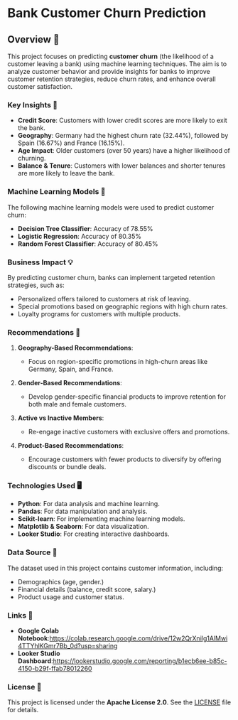 
# Bank Customer Churn Prediction 

## Overview 🚀
This project focuses on predicting **customer churn** (the likelihood of a customer leaving a bank) using machine learning techniques. The aim is to analyze customer behavior and provide insights for banks to improve customer retention strategies, reduce churn rates, and enhance overall customer satisfaction.

### Key Insights 🔑
- **Credit Score**: Customers with lower credit scores are more likely to exit the bank.
- **Geography**: Germany had the highest churn rate (32.44%), followed by Spain (16.67%) and France (16.15%).
- **Age Impact**: Older customers (over 50 years) have a higher likelihood of churning.
- **Balance & Tenure**: Customers with lower balances and shorter tenures are more likely to leave the bank.

### Machine Learning Models 🧠
The following machine learning models were used to predict customer churn:
- **Decision Tree Classifier**: Accuracy of 78.55%
- **Logistic Regression**: Accuracy of 80.35%
- **Random Forest Classifier**: Accuracy of 80.45%

### Business Impact 💡
By predicting customer churn, banks can implement targeted retention strategies, such as:
- Personalized offers tailored to customers at risk of leaving.
- Special promotions based on geographic regions with high churn rates.
- Loyalty programs for customers with multiple products.

### Recommendations 💬
1. **Geography-Based Recommendations**:
   - Focus on region-specific promotions in high-churn areas like Germany, Spain, and France.
   
2. **Gender-Based Recommendations**:
   - Develop gender-specific financial products to improve retention for both male and female customers.
   
3. **Active vs Inactive Members**:
   - Re-engage inactive customers with exclusive offers and promotions.
   
4. **Product-Based Recommendations**:
   - Encourage customers with fewer products to diversify by offering discounts or bundle deals.

### Technologies Used 🖥️
- **Python**: For data analysis and machine learning.
- **Pandas**: For data manipulation and analysis.
- **Scikit-learn**: For implementing machine learning models.
- **Matplotlib & Seaborn**: For data visualization.
- **Looker Studio**: For creating interactive dashboards.

### Data Source 📁
The dataset used in this project contains customer information, including:
- Demographics (age, gender.)
- Financial details (balance, credit score, salary.)
- Product usage and customer status.


### Links 📑
- **Google Colab Notebook**:https://colab.research.google.com/drive/12w2QrXnilg1AlMwi4TTYhlKGmr7Bb_0d?usp=sharing
- **Looker Studio Dashboard**:https://lookerstudio.google.com/reporting/b1ecb6ee-b85c-4150-b29f-ffab78012260
### License 📜
This project is licensed under the **Apache License 2.0**. See the [LICENSE](LICENSE) file for details.
